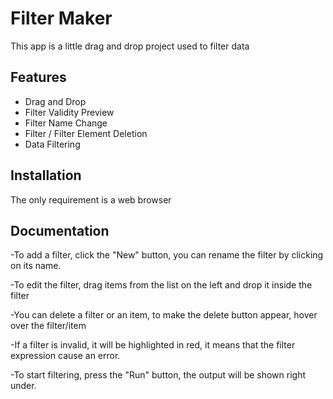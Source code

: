 # Filter Maker

This app is a little drag and drop project used to filter data


## Features

- Drag and Drop
- Filter Validity Preview
- Filter Name Change
- Filter / Filter Element Deletion
- Data Filtering


## Installation
The only requirement is a web browser
## Documentation
-To add a filter, click the "New" button, you can rename the filter by clicking on its name.

-To edit the filter, drag items from the list on the left and drop it inside the filter

-You can delete a filter or an item, to make the delete button appear, hover over the filter/item

-If a filter is invalid, it will be highlighted in red, it means that the filter expression cause an error.

-To start filtering, press the "Run" button, the output will be shown right under.